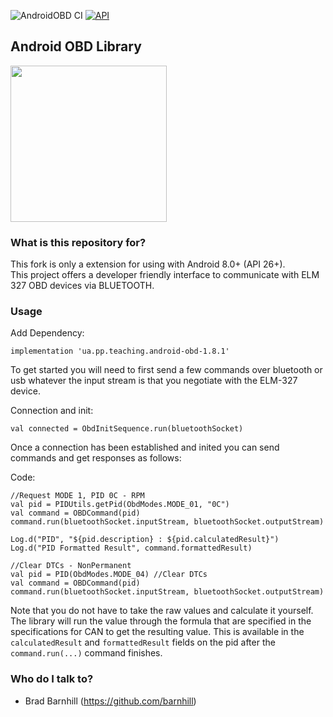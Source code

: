![AndroidOBD CI](https://github.com/barnhill/AndroidOBD/workflows/Android%20CI/badge.svg) [![API](https://img.shields.io/badge/API-24%2B-brightgreen.svg?style=flat)](https://android-arsenal.com/api?level=24)

## Android OBD Library

<img src="https://raw.githubusercontent.com/barnhill/AndroidOBD/refs/heads/main/logo.png" width="250">

### What is this repository for? ###

This fork is only a extension for using with Android 8.0+ (API 26+).  
This project offers a developer friendly interface to communicate with ELM 327 OBD devices via BLUETOOTH.

### Usage ###

Add Dependency:
```Gradle
implementation 'ua.pp.teaching.android-obd-1.8.1'
```

To get started you will need to first send a few commands over bluetooth or usb whatever the input stream is that you negotiate with the ELM-327 device.

Connection and init:
```
val connected = ObdInitSequence.run(bluetoothSocket)
```

Once a connection has been established and inited you can send commands and get responses as follows:

Code:
```
//Request MODE 1, PID 0C - RPM
val pid = PIDUtils.getPid(ObdModes.MODE_01, "0C")
val command = OBDCommand(pid)
command.run(bluetoothSocket.inputStream, bluetoothSocket.outputStream)

Log.d("PID", "${pid.description} : ${pid.calculatedResult}")
Log.d("PID Formatted Result", command.formattedResult)
```

```
//Clear DTCs - NonPermanent
val pid = PID(ObdModes.MODE_04) //Clear DTCs
val command = OBDCommand(pid)
command.run(bluetoothSocket.inputStream, bluetoothSocket.outputStream)
```

Note that you do not have to take the raw values and calculate it yourself.  The library will run the value through the formula that are specified in the specifications for CAN to get the resulting value.  This is available in the `calculatedResult` and `formattedResult` fields on the pid after the `command.run(...)` command finishes.

### Who do I talk to? ###

* Brad Barnhill (https://github.com/barnhill)
